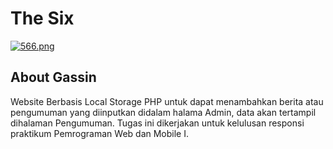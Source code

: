# The Six

[![566.png](https://i.postimg.cc/Y9K9tqkr/Screenshot-566.png)](https://postimg.cc/zL75jNV6)

## About Gassin
Website Berbasis Local Storage PHP untuk dapat menambahkan berita atau pengumuman yang diinputkan didalam
halama Admin, data akan tertampil dihalaman Pengumuman. Tugas ini dikerjakan untuk kelulusan responsi
praktikum Pemrograman Web dan Mobile I.
